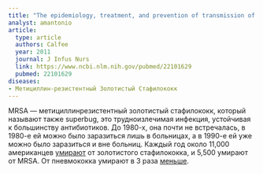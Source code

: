```yaml
---
title: "The epidemiology, treatment, and prevention of transmission of methicillin-resistant Staphylococcus aureus"
analyst: amantonio
article:
  type: article
  authors: Calfee
  year: 2011
  journal: J Infus Nurs
  link: https://www.ncbi.nlm.nih.gov/pubmed/22101629
  pubmed: 22101629
diseases:
- Метициллин-резистентный Золотистый Стафилококк
---
```


MRSA — метициллинрезистентный золотистый стафилококк, который называют также superbug, это трудноизлечимая инфекция, устойчивая к большинству антибиотиков. До 1980-х, она почти не встречалась, в 1980-е ей можно было заразиться лишь в больницах, а в 1990-е ей уже можно было заразиться и вне больниц.
Каждый год около 11,000 американцев [умирают](https://www.ncbi.nlm.nih.gov/pmc/articles/PMC2876761/) от золотистого стафилококка, и 5,500 умирают от MRSA. От пневмококка умирают в 3 раза [меньше](https://www.cdc.gov/abcs/reports-findings/survreports/spneu15.html).
